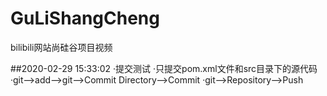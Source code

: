 # GuLiShangCheng
bilibili网站尚硅谷项目视频

##2020-02-29 15:33:02
·提交测试
·只提交pom.xml文件和src目录下的源代码
·git-->add-->git-->Commit Directory-->Commit
·git-->Repository-->Push
